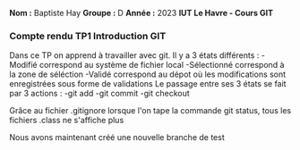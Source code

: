 **Nom :** Baptiste Hay
**Groupe :** D
**Année :** 2023
**IUT Le Havre - Cours GIT**

### Compte rendu TP1 Introduction GIT

Dans ce TP on apprend à travailler avec git.
Il y a 3 états différents : 
-Modifié correspond au système de fichier local
-Sélectionné correspond à la zone de séléction
-Validé correspond au dépot où les modifications sont enregistrées sous forme de validations 
Le passage entre ses 3 états se fait par 3 actions : 
-git add
-git commit
-git checkout

Grâce au fichier .gitignore lorsque l'on tape la commande git status, tous les fichiers .class ne s'affiche plus

Nous avons maintenant créé une nouvelle branche de test